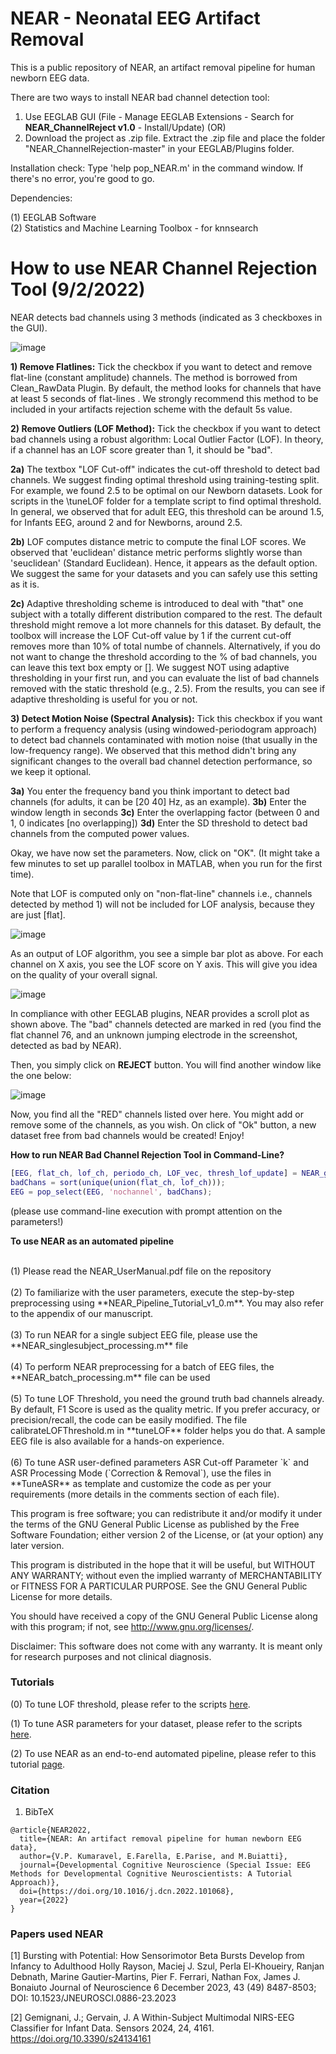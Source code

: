# NEAR - Neonatal EEG Artifact Removal

This is a public repository of NEAR, an artifact removal pipeline for human newborn EEG data. <br />

There are two ways to install NEAR bad channel detection tool: <br />

1) Use EEGLAB GUI (File - Manage EEGLAB Extensions - Search for **NEAR_ChannelReject v1.0** - Install/Update) (OR)
2) Download the project as .zip file. Extract the .zip file and place the folder "NEAR_ChannelRejection-master" in your EEGLAB/Plugins folder. 

Installation check: Type 'help pop_NEAR.m' in the command window. If there's no error, you're good to go. <br />

Dependencies: <br />

(1) EEGLAB Software <br />
(2) Statistics and Machine Learning Toolbox - for knnsearch

# How to use NEAR Channel Rejection Tool (9/2/2022) <br />

NEAR detects bad channels using 3 methods (indicated as 3 checkboxes in the GUI). <br />

![image](https://user-images.githubusercontent.com/48288235/153261271-4a48755a-cc89-472f-8442-b93d390524b8.png)

**1) Remove Flatlines:** Tick the checkbox if you want to detect and remove flat-line (constant amplitude) channels. The method is borrowed from Clean_RawData Plugin. By default, the method looks for channels that have at least 5 seconds of flat-lines . We strongly recommend this method to be included in your artifacts rejection scheme with the default 5s value.

**2) Remove Outliers (LOF Method):** Tick the checkbox if you want to detect bad channels using a robust algorithm: Local Outlier Factor (LOF). In theory, if a channel has an LOF score greater than 1, it should be "bad". 

**2a)** The textbox "LOF Cut-off" indicates the cut-off threshold to detect bad channels. We suggest finding optimal threshold using training-testing split. For example, we found 2.5 to be optimal on our Newborn datasets. Look for scripts in the \tuneLOF folder for a template script to find optimal threshold. In general, we observed that for adult EEG, this threshold can be around 1.5, for Infants EEG, around 2 and for Newborns, around 2.5.

**2b)** LOF computes distance metric to compute the final LOF scores. We observed that 'euclidean' distance metric performs slightly worse than 'seuclidean' (Standard Euclidean). Hence, it appears as the default option. We suggest the same for your datasets and you can safely use this setting as it is.

**2c)** Adaptive thresholding scheme is introduced to deal with "that" one subject with a totally different distribution compared to the rest. The default threshold might remove a lot more channels for this dataset. By default, the toolbox will increase the LOF Cut-off value by 1 if the current cut-off removes more than 10% of total numbe of channels. Alternatively, if you do not want to change the threshold according to the % of bad channels, you can leave this text box empty or []. We suggest NOT using adaptive thresholding in your first run, and you can evaluate the list of bad channels removed with the static threshold (e.g., 2.5). From the results, you can see if adaptive thresholding is useful for you or not.

**3) Detect Motion Noise (Spectral Analysis):** Tick this checkbox if you want to perform a frequency analysis (using windowed-periodogram approach) to detect bad channels contaminated with motion noise (that usually in the low-frequency range). We observed that this method didn't bring any significant changes to the overall bad channel detection performance, so we keep it optional. 

**3a)** You enter the frequency band you think important to detect bad channels (for adults, it can be [20 40] Hz, as an example).
**3b)** Enter the window length in seconds 
**3c)** Enter the overlapping factor (between 0 and 1, 0 indicates [no overlapping])
**3d)** Enter the SD threshold to detect bad channels from the computed power values.

Okay, we have now set the parameters. Now, click on "OK". 
(It might take a few minutes to set up parallel toolbox in MATLAB, when you run for the first time).

Note that LOF is computed only on "non-flat-line" channels i.e., channels detected by method 1) will not be included for LOF analysis, because they are just [flat].

![image](https://user-images.githubusercontent.com/48288235/153265410-ca83a801-5ec3-4abd-8a10-3479a05cec1c.png)


As an output of LOF algorithm, you see a simple bar plot as above. For each channel on X axis, you see the LOF score on Y axis. This will give you idea on the quality of your overall signal.


![image](https://user-images.githubusercontent.com/48288235/153265845-b7057d69-f0ab-4c63-8ad3-169ae4cd737a.png)

In compliance with other EEGLAB plugins, NEAR provides a scroll plot as shown above. The "bad" channels detected are marked in red (you find the flat channel 76, and an unknown jumping electrode in the screenshot, detected as bad by NEAR).

Then, you simply click on **REJECT** button. You will find another window like the one below:

![image](https://user-images.githubusercontent.com/48288235/153266592-39b304c0-ce61-46bf-8d32-3460065ec24a.png)

Now, you find all the "RED" channels listed over here. You might add or remove some of the channels, as you wish. On click of "Ok" button, a new dataset free from bad channels would be created! Enjoy!

**How to run NEAR Bad Channel Rejection Tool in Command-Line?**

```Matlab
[EEG, flat_ch, lof_ch, periodo_ch, LOF_vec, thresh_lof_update] = NEAR_getBadChannels(EEG, 1, 5, 1, 2.5, 'seuclidean', 10, 0,[], [], [], [], 0);
badChans = sort(unique(union(flat_ch, lof_ch)));
EEG = pop_select(EEG, 'nochannel', badChans);
```

(please use command-line execution with prompt attention on the parameters!)

**To use NEAR as an automated pipeline**

<br />
(1) Please read the NEAR_UserManual.pdf file on the repository <br />
<br />
(2) To familiarize with the user parameters, execute the step-by-step preprocessing using **NEAR_Pipeline_Tutorial_v1_0.m**. You may also refer to the appendix of our manuscript. <br />
<br />
(3) To run NEAR for a single subject EEG file, please use the **NEAR_singlesubject_processing.m** file <br />
<br />
(4) To perform NEAR preprocessing for a batch of EEG files, the **NEAR_batch_processing.m** file can be used <br />
<br />
(5) To tune LOF Threshold, you need the ground truth bad channels already. By default, F1 Score is used as the quality metric. If you prefer accuracy, or precision/recall, the code can be easily modified. The file calibrateLOFThreshold.m in **tuneLOF** folder helps you do that. A sample EEG file is also available for a hands-on experience. <br />
<br />
(6) To tune ASR user-defined parameters ASR Cut-off Parameter `k` and ASR Processing Mode (`Correction & Removal`), use the files in **TuneASR** as template and customize the code as per your requirements (more details in the comments section of each file). <br />



This program is free software; you can redistribute it and/or modify it under the terms of the GNU General Public License as published by the Free Software Foundation; either version 2 of the License, or (at your option) any later version. <br />

This program is distributed in the hope that it will be useful, but WITHOUT ANY WARRANTY; without even the implied warranty of MERCHANTABILITY or FITNESS FOR A PARTICULAR PURPOSE. See the GNU General Public License for more details. <br />

You should have received a copy of the GNU General Public License along with this program; if not, see http://www.gnu.org/licenses/.

Disclaimer: This software does not come with any warranty. It is meant only for research purposes and not clinical diagnosis.

### Tutorials

(0) To tune LOF threshold, please refer to the scripts [here](https://github.com/vpKumaravel/vpkumaravel.github.io/wiki/How-to-tune-LOF-threshold-parameter%3F).

(1) To tune ASR parameters for your dataset, please refer to the scripts [here](https://github.com/vpKumaravel/vpkumaravel.github.io/wiki/How-to-tune-ASR-parameter%3F).

(2) To use NEAR as an end-to-end automated pipeline, please refer to this tutorial [page](https://github.com/vpKumaravel/vpkumaravel.github.io/wiki/Step%E2%80%90by-step-Tutorial-on-Newborns-EEG-Artifact-Removal-(NEAR)-pipeline).

### Citation 

1) BibTeX

```
@article{NEAR2022,
  title={NEAR: An artifact removal pipeline for human newborn EEG data},
  author={V.P. Kumaravel, E.Farella, E.Parise, and M.Buiatti},
  journal={Developmental Cognitive Neuroscience (Special Issue: EEG Methods for Developmental Cognitive Neuroscientists: A Tutorial Approach)},
  doi={https://doi.org/10.1016/j.dcn.2022.101068},
  year={2022}
}
```

### Papers used NEAR

[1] Bursting with Potential: How Sensorimotor Beta Bursts Develop from Infancy to Adulthood
Holly Rayson, Maciej J. Szul, Perla El-Khoueiry, Ranjan Debnath, Marine Gautier-Martins, Pier F. Ferrari, Nathan Fox, James J. Bonaiuto
Journal of Neuroscience 6 December 2023, 43 (49) 8487-8503; DOI: 10.1523/JNEUROSCI.0886-23.2023

[2] Gemignani, J.; Gervain, J. A Within-Subject Multimodal NIRS-EEG Classifier for Infant Data. Sensors 2024, 24, 4161. https://doi.org/10.3390/s24134161
